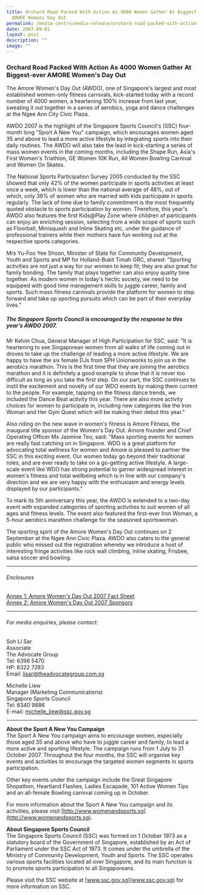```yaml
---
title: Orchard Road Packed With Action As 4000 Women Gather At Biggest Ever
  AMORE Womens Day Out
permalink: /media-centre/media-release/orchard-road-packed-with-action-as-4000-women-gather-at-biggest-ever/
date: 2007-09-01
layout: post
description: ""
image: ""
---
```

### **Orchard Road Packed With Action As 4000 Women Gather At Biggest-ever AMORE Women's Day Out**

The Amore Women's Day Out (AWDO), one of Singapore's largest and most established women-only fitness carnivals, kick-started today with a record number of 4000 women, a heartening 100% increase from last year, sweating it out together in a series of aerobics, yoga and dance challenges at the Ngee Ann City Civic Plaza.

AWDO 2007 is the highlight of the Singapore Sports Council's (SSC) four-month long "Sport A New You" campaign, which encourages women aged 35 and above to lead a more active lifestyle by integrating sports into their daily routines. The AWDO will also take the lead in kick-starting a series of mass women events in the coming months, including the Shape Run, Asia's First Women's Triathlon, GE Women 10K Run, All Women Bowling Carnival and Women On Skates.

The National Sports Participation Survey 2005 conducted by the SSC showed that only 42% of the women participate in sports activities at least once a week, which is lower than the national average of 48%, out of which, only 36% of women who are married with kids participate in sports regularly. The lack of time due to family commitment is the most frequently quoted obstacle to sports participation by women. Therefore, this year's AWDO also features the first Kids@Play Zone where children of participants can enjoy an enriching session, selecting from a wide scope of sports such as Floorball, Minisquash and Inline Skating etc, under the guidance of professional trainers while their mothers have fun working out at the respective sports categories.

Mrs Yu-Foo Yee Shoon, Minister of State for Community Development, Youth and Sports and MP for Holland-Bukit Timah GRC, shared: "Sporting activities are not just a way for our women to keep fit; they are also great for family bonding. The family that plays together can also enjoy quality time together. As modern women in today's hectic society, we need to be equipped with good time management skills to juggle career, family and sports. Such mass fitness carnivals provide the platform for women to step forward and take up sporting pursuits which can be part of their everyday lives."

##### **The Singapore Sports Council is encouraged by the response to this year's AWDO 2007.**

Mr Kelvin Chua, General Manager of High Participation for SSC, said: "It is heartening to see Singaporean women from all walks of life coming out in droves to take up the challenge of leading a more active lifestyle. We are happy to have the six female DJs from SPH Unionworks to join us in the aerobics marathon. This is the first time that they are joining the aerobics marathon and it is definitely a good example to show that it is never too difficult as long as you take the first step. On our part, the SSC continues to instil the excitement and novelty of our WDO events by making them current to the people. For example, tapping on the fitness dance trends, we included the Dance Beat activity this year. There are also more activity choices for women to participate in, including new categories like the Iron Woman and Her Gym Quest which will be making their debut this year."

Also riding on the new wave in women's fitness is Amore Fitness, the inaugural title sponsor of the Women's Day Out. Amore founder and Chief Operating Officer Ms Jasmine Teo, said: "Mass sporting events for women are really fast catching on in Singapore. WDO is a great platform for advocating total wellness for women and Amore is pleased to partner the SSC in this exciting event. Our women today go beyond their traditional roles, and are ever ready to take on a go-getting active lifestyle. A large-scale event like WDO has strong potential to garner widespread interest in women's fitness and total wellbeing which is in line with our company's direction and we are very happy with the enthusiasm and energy levels displayed by our participants."

To mark its 5th anniversary this year, the AWDO is extended to a two-day event with expanded categories of sporting activities to suit women of all ages and fitness levels. The event also featured the first-ever Iron Woman, a 5-hour aerobics marathon challenge for the seasoned sportswoman.

The sporting spirit of the Amore Women's Day Out continues on 2 September at the Ngee Ann Civic Plaza. AWDO also caters to the general public who missed out the registration whereby we introduce a host of interesting fringe activities like rock wall climbing, inline skating, Frisbee, salsa soccer and bowling.

---

###### Enclosures
[Annex 1: Amore Women's Day Out 2007 Fact Sheet](/files/Media%20Centre/Media%20Release/2007/September/Annex1AWDOFactsheet.pdf)<br>
[Annex 2: Amore Women's Day Out 2007 Sponsors](/files/Media%20Centre/Media%20Release/2007/September/Annex2AWDOsponsors.pdf)

---

###### For media enquiries, please contact:

Soh Li Sar
<br>
Associate
<br>
The Advocate Group
<br>
Tel: 6396 5470
<br>
HP: 8322 7283
<br>
Email: lisar@theadvocategroup.com.sg

Michelle Liew
<br>
Manager (Marketing Communications)
<br>
Singapore Sports Council
<br>
Tel: 6340 9886
<br>
E-mail: [michelle_liew@ssc.gov.sg](michelle_liew@ssc.gov.sg)

---

**About the Sport A New You Campaign**
<br>
The Sport A New You campaign aims to encourage women, especially those aged 35 and above who have to juggle career and family, to lead a more active and sporting lifestyle. The campaign runs from 1 July to 31 October 2007. Throughout the four months, the SSC will organise key events and activities to encourage the targeted women segments in sports participation.

Other key events under the campaign include the Great Singapore Shopathon, Heartland Flashes, Ladies Escapade, 101 Active Women Tips and an all-female Bowling carnival coming up in October.

For more information about the Sport A New You campaign and its activities, please visit [http://www.womenandsports.sg](http://www.womenandsports.sg).

**About Singapore Sports Council**
<br>
The Singapore Sports Council (SSC) was formed on 1 October 1973 as a statutory board of the Government of Singapore, established by an Act of Parliament under the SSC Act of 1973. It comes under the umbrella of the Ministry of Community Development, Youth and Sports. The SSC operates various sports facilities located all over Singapore, and its main function is to promote sports participation to all Singaporeans.

Please visit the SSC website at [www.ssc.gov.sg](www.ssc.gov.sg) for more information on SSC.